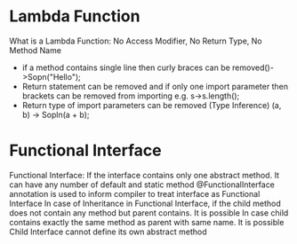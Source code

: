 # Lambda Function
What is a Lambda Function: No Access Modifier, No Return Type, No Method Name
* if a method contains single line then curly braces can be removed()->Sopn("Hello");
* Return statement can be removed and if only one import parameter then brackets can be removed from importing e.g. s->s.length(); 
* Return type of import parameters can be removed (Type Inference)	(a, b) -> Sopln(a + b);	

# Functional Interface
Functional Interface: If the interface contains only one abstract method. It can have any number of default and static method
@FunctionalInterface annotation is used to inform compiler to treat interface as Functional Interface
In case of Inheritance in Functional Interface, if the child method does not contain any method but parent contains. It is possible
In case child contains exactly the same method as parent with same name. It is possible
Child Interface cannot define its own abstract method	
